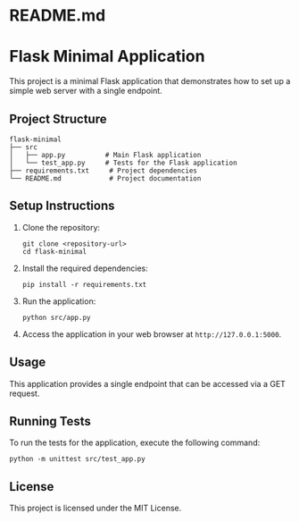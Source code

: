 # README.md

# Flask Minimal Application

This project is a minimal Flask application that demonstrates how to set up a simple web server with a single endpoint.

## Project Structure

```
flask-minimal
├── src
│   ├── app.py          # Main Flask application
│   └── test_app.py     # Tests for the Flask application
├── requirements.txt     # Project dependencies
└── README.md            # Project documentation
```

## Setup Instructions

1. Clone the repository:
   ```
   git clone <repository-url>
   cd flask-minimal
   ```

2. Install the required dependencies:
   ```
   pip install -r requirements.txt
   ```

3. Run the application:
   ```
   python src/app.py
   ```

4. Access the application in your web browser at `http://127.0.0.1:5000`.

## Usage

This application provides a single endpoint that can be accessed via a GET request. 

## Running Tests

To run the tests for the application, execute the following command:
```
python -m unittest src/test_app.py
```

## License

This project is licensed under the MIT License.